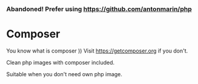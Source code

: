 ### Abandoned! Prefer using https://github.com/antonmarin/php

# Composer

You know what is composer )) Visit https://getcomposer.org if you don't.

Clean php images with composer included. 

Suitable when you don't need own php image.
